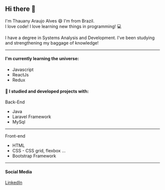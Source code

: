 ## Hi there 👋
I'm Thauany Araujo Alves :smile:   I'm from Brazil.   
I love code!  I love learning new things in programming! :computer:  

I have a degree in Systems Analysis and Development. I've been studying and strengthening my baggage of knowledge!

___

#### I'm currently learning the universe:
- Javascript
- ReactJs
- Redux

#### :blue_book: I studied and developed projects with:
Back-End 
- Java
- Laravel Framework
- MySql

___

Front-end 
- HTML
- CSS - CSS grid, flexbox ...
- Bootstrap Framework

___
#### Social Media
[LinkedIn](https://www.linkedin.com/in/thauany-alves/)

